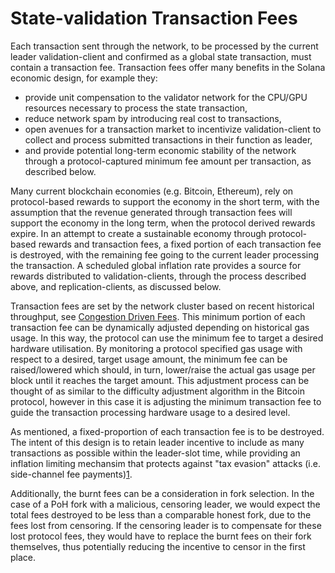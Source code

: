 # State-validation Transaction Fees

Each transaction sent through the network, to be processed by the current leader validation-client and confirmed as a global state transaction, must contain a transaction fee. Transaction fees offer many benefits in the Solana economic design, for example they:

* provide unit compensation to the validator network for the CPU/GPU resources necessary to process the state transaction,
* reduce network spam by introducing real cost to transactions,
* open avenues for a transaction market to incentivize validation-client to collect and process submitted transactions in their function as leader,
* and provide potential long-term economic stability of the network through a protocol-captured minimum fee amount per transaction, as described below.

Many current blockchain economies \(e.g. Bitcoin, Ethereum\), rely on protocol-based rewards to support the economy in the short term, with the assumption that the revenue generated through transaction fees will support the economy in the long term, when the protocol derived rewards expire. In an attempt to create a sustainable economy through protocol-based rewards and transaction fees, a fixed portion of each transaction fee is destroyed, with the remaining fee going to the current leader processing the transaction. A scheduled global inflation rate provides a source for rewards distributed to validation-clients, through the process described above, and replication-clients, as discussed below.

Transaction fees are set by the network cluster based on recent historical throughput, see [Congestion Driven Fees](../../../implemented-proposals/transaction-fees.md#congestion-driven-fees). This minimum portion of each transaction fee can be dynamically adjusted depending on historical gas usage. In this way, the protocol can use the minimum fee to target a desired hardware utilisation. By monitoring a protocol specified gas usage with respect to a desired, target usage amount, the minimum fee can be raised/lowered which should, in turn, lower/raise the actual gas usage per block until it reaches the target amount. This adjustment process can be thought of as similar to the difficulty adjustment algorithm in the Bitcoin protocol, however in this case it is adjusting the minimum transaction fee to guide the transaction processing hardware usage to a desired level.

As mentioned, a fixed-proportion of each transaction fee is to be destroyed. The intent of this design is to retain leader incentive to include as many transactions as possible within the leader-slot time, while providing an inflation limiting mechansim that protects against "tax evasion" attacks \(i.e. side-channel fee payments\)[1](https://github.com/ryan-shea/solana/tree/19cc524a874bd4b6b8146cb1f214feb569b43181/book/src/ed_referenced.md).

Additionally, the burnt fees can be a consideration in fork selection. In the case of a PoH fork with a malicious, censoring leader, we would expect the total fees destroyed to be less than a comparable honest fork, due to the fees lost from censoring. If the censoring leader is to compensate for these lost protocol fees, they would have to replace the burnt fees on their fork themselves, thus potentially reducing the incentive to censor in the first place.

